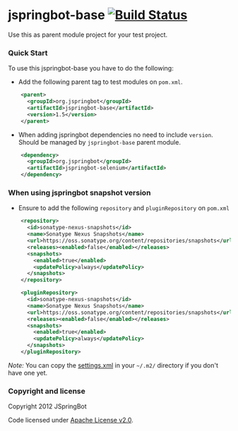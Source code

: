 jspringbot-base [![Build Status](https://buildhive.cloudbees.com/job/jspringbot/job/jspringbot-base/badge/icon)](https://buildhive.cloudbees.com/job/jspringbot/job/jspringbot-base/)
===============

Use this as parent module project for your test project.

### Quick Start

To use this jspringbot-base you have to do the following:

- Add the following parent tag to test modules on `pom.xml`.
```xml
    <parent>
      <groupId>org.jspringbot</groupId>
      <artifactId>jspringbot-base</artifactId>
      <version>1.5</version>
    </parent>
```

- When adding jspringbot dependencies no need to include `version`. Should be managed by `jspringbot-base` parent module.
```xml
    <dependency>
      <groupId>org.jspringbot</groupId>
      <artifactId>jspringbot-selenium</artifactId>
    </dependency>
```

### When using jspringbot snapshot version

- Ensure to add the following `repository` and `pluginRepository` on `pom.xml`
```xml
    <repository>
      <id>sonatype-nexus-snapshots</id>
      <name>Sonatype Nexus Snapshots</name>
      <url>https://oss.sonatype.org/content/repositories/snapshots</url>
      <releases><enabled>false</enabled></releases>
      <snapshots>
        <enabled>true</enabled>
        <updatePolicy>always</updatePolicy>
      </snapshots>
    </repository>
```
```xml
    <pluginRepository>
      <id>sonatype-nexus-snapshots</id>
      <name>Sonatype Nexus Snapshots</name>
      <url>https://oss.sonatype.org/content/repositories/snapshots</url>
      <releases><enabled>false</enabled></releases>
      <snapshots>
        <enabled>true</enabled>
        <updatePolicy>always</updatePolicy>
      </snapshots>
    </pluginRepository>
```

*Note:* You can copy the [settings.xml](https://github.com/jspringbot/jspringbot-base/blob/master/settings.xml) in your `~/.m2/` directory if you don't have one yet.


### Copyright and license

Copyright 2012 JSpringBot

Code licensed under [Apache License v2.0](http://www.apache.org/licenses/LICENSE-2.0).



